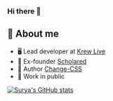 ### Hi there 👋

<!--
**suryarajendhran/suryarajendhran** is a ✨ _special_ ✨ repository because its `README.md` (this file) appears on your GitHub profile.

Here are some ideas to get you started:

- 🔭 I’m currently working on ...
- 🌱 I’m currently learning ...
- 👯 I’m looking to collaborate on ...
- 🤔 I’m looking for help with ...
- 💬 Ask me about ...
- 📫 How to reach me: ...
- 😄 Pronouns: ...
- ⚡ Fun fact: ...
-->

## :book: About me
- 🖥 Lead developer at [Krew Live](https://www.krew.live)
- 💼 Ex-founder [Scholared](https://scholared.in)
- 🔨 Author [Change-CSS](https://www.npmjs.com/package/change-css)
- 📢 Work in public

[![Surya's GitHub stats](https://github-readme-stats.vercel.app/api?username=suryarajendhran&theme=dark)](https://github.com/anuraghazra/github-readme-stats)
